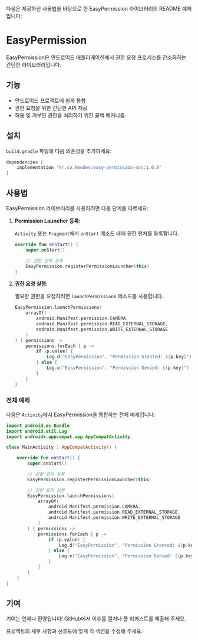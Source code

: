다음은 제공하신 사용법을 바탕으로 한 EasyPermission 라이브러리의 README 예제입니다:


# EasyPermission

EasyPermission은 안드로이드 애플리케이션에서 권한 요청 프로세스를 간소화하는 간단한 라이브러리입니다.

## 기능

- 안드로이드 프로젝트에 쉽게 통합
- 권한 요청을 위한 간단한 API 제공
- 허용 및 거부된 권한을 처리하기 위한 콜백 메커니즘

## 설치

`build.gradle` 파일에 다음 의존성을 추가하세요:

```groovy
dependencies {
    implementation 'kr.co.kmwdev:easy-permission-aos:1.0.0'
}
```

## 사용법

EasyPermission 라이브러리를 사용하려면 다음 단계를 따르세요:

1. **Permission Launcher 등록:**

    `Activity` 또는 `Fragment`에서 `onStart` 메소드 내에 권한 런처를 등록합니다.

    ```kotlin
    override fun onStart() {
        super.onStart()

        // 권한 런처 등록
        EasyPermission.registerPermissionLauncher(this)
    }
    ```

2. **권한 요청 실행:**

    필요한 권한을 요청하려면 `launchPermissions` 메소드를 사용합니다.

    ```kotlin
    EasyPermission.launchPermissions(
        arrayOf(
            android.Manifest.permission.CAMERA,
            android.Manifest.permission.READ_EXTERNAL_STORAGE,
            android.Manifest.permission.WRITE_EXTERNAL_STORAGE
        )
    ) { permissions ->
        permissions.forEach { p ->
            if (p.value) {
                Log.d("EasyPermission", "Permission Granted: ${p.key}")
            } else {
                Log.e("EasyPermission", "Permission Denied: ${p.key}")
            }
        }
    }
    ```

### 전체 예제

다음은 `Activity`에서 EasyPermission을 통합하는 전체 예제입니다:

```kotlin
import android.os.Bundle
import android.util.Log
import androidx.appcompat.app.AppCompatActivity

class MainActivity : AppCompatActivity() {

    override fun onStart() {
        super.onStart()

        // 권한 런처 등록
        EasyPermission.registerPermissionLauncher(this)

        // 권한 요청 실행
        EasyPermission.launchPermissions(
            arrayOf(
                android.Manifest.permission.CAMERA,
                android.Manifest.permission.READ_EXTERNAL_STORAGE,
                android.Manifest.permission.WRITE_EXTERNAL_STORAGE
            )
        ) { permissions ->
            permissions.forEach { p ->
                if (p.value) {
                    Log.d("EasyPermission", "Permission Granted: ${p.key}")
                } else {
                    Log.e("EasyPermission", "Permission Denied: ${p.key}")
                }
            }
        }
    }
}
```

## 기여

기여는 언제나 환영입니다! GitHub에서 이슈를 열거나 풀 리퀘스트를 제출해 주세요.



프로젝트의 세부 사항과 선호도에 맞게 각 섹션을 수정해 주세요.
